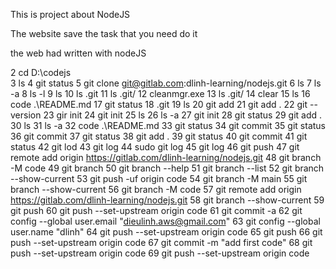 This is project about NodeJS

The website save the task that you need do it

the web had written with nodeJS

   2 cd D:\codejs\
   3 ls
   4 git status
   5 git clone git@gitlab.com:dlinh-learning/nodejs.git
   6 ls
   7 ls -a
   8 ls -l
   9 ls
  10 ls .git
  11 ls .git/
  12 cleanmgr.exe
  13 ls .git/
  14 clear
  15 ls
  16 code .\README.md
  17 git status
  18 .git
  19 ls
  20 git add
  21 git add .
  22 git --version
  23 gir init
  24 git init
  25 ls
  26 ls -a
  27 git init
  28 git status
  29 git add .
  30 ls
  31 ls -a
  32 code .\README.md
  33 git status
  34 git commit
  35 git status
  36 git commit
  37 git status
  38 git add .
  39 git status
  40 git commit
  41 git status
  42 git lod
  43 git log
  44 sudo git log
  45 git log
  46 git push
  47 git remote add origin https://gitlab.com/dlinh-learning/nodejs.git
  48 git branch -M code
  49 git branch
  50 git branch --help
  51 git branch --list
  52 git branch --show-current
  53 git push -uf origin code
  54 git branch -M main
  55 git branch --show-current
  56 git branch -M code
  57 git remote add origin https://gitlab.com/dlinh-learning/nodejs.git
  58 git branch --show-current
  59 git push
  60 git push --set-upstream origin code
  61 git commit -a
  62 git config --global user.email "dieulinh.aws@gmail.com"
  63 git config --global user.name "dlinh"
  64 git push --set-upstream origin code
  65 git push
  66 git push --set-upstream origin code
  67 git commit -m "add first code"
  68 git push --set-upstream origin code
  69 git push --set-upstream origin code